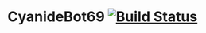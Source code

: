 # CyanideBot69 [![Build Status](https://travis-ci.org/Mungrel/at-go.svg?branch=master)](https://travis-ci.org/Mungrel/at-go)
